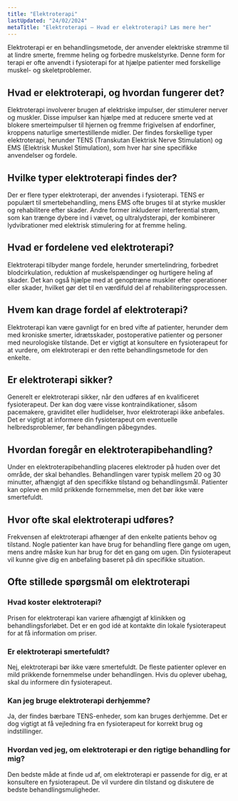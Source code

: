 ```yaml
---
title: "Elektroterapi"
lastUpdated: "24/02/2024"
metaTitle: "Elektroterapi – Hvad er elektroterapi? Læs mere her"
---
```


Elektroterapi er en behandlingsmetode, der anvender elektriske strømme til at lindre smerte, fremme heling og forbedre muskelstyrke. Denne form for terapi er ofte anvendt i fysioterapi for at hjælpe patienter med forskellige muskel- og skeletproblemer.

## Hvad er elektroterapi, og hvordan fungerer det?

Elektroterapi involverer brugen af elektriske impulser, der stimulerer nerver og muskler. Disse impulser kan hjælpe med at reducere smerte ved at blokere smerteimpulser til hjernen og fremme frigivelsen af endorfiner, kroppens naturlige smertestillende midler. Der findes forskellige typer elektroterapi, herunder TENS (Transkutan Elektrisk Nerve Stimulation) og EMS (Elektrisk Muskel Stimulation), som hver har sine specifikke anvendelser og fordele.

## Hvilke typer elektroterapi findes der?

Der er flere typer elektroterapi, der anvendes i fysioterapi. TENS er populært til smertebehandling, mens EMS ofte bruges til at styrke muskler og rehabilitere efter skader. Andre former inkluderer interferential strøm, som kan trænge dybere ind i vævet, og ultralydsterapi, der kombinerer lydvibrationer med elektrisk stimulering for at fremme heling.

## Hvad er fordelene ved elektroterapi?

Elektroterapi tilbyder mange fordele, herunder smertelindring, forbedret blodcirkulation, reduktion af muskelspændinger og hurtigere heling af skader. Det kan også hjælpe med at genoptræne muskler efter operationer eller skader, hvilket gør det til en værdifuld del af rehabiliteringsprocessen.

## Hvem kan drage fordel af elektroterapi?

Elektroterapi kan være gavnligt for en bred vifte af patienter, herunder dem med kroniske smerter, idrætsskader, postoperative patienter og personer med neurologiske tilstande. Det er vigtigt at konsultere en fysioterapeut for at vurdere, om elektroterapi er den rette behandlingsmetode for den enkelte.

## Er elektroterapi sikker?

Generelt er elektroterapi sikker, når den udføres af en kvalificeret fysioterapeut. Der kan dog være visse kontraindikationer, såsom pacemakere, graviditet eller hudlidelser, hvor elektroterapi ikke anbefales. Det er vigtigt at informere din fysioterapeut om eventuelle helbredsproblemer, før behandlingen påbegyndes.

## Hvordan foregår en elektroterapibehandling?

Under en elektroterapibehandling placeres elektroder på huden over det område, der skal behandles. Behandlingen varer typisk mellem 20 og 30 minutter, afhængigt af den specifikke tilstand og behandlingsmål. Patienter kan opleve en mild prikkende fornemmelse, men det bør ikke være smertefuldt.

## Hvor ofte skal elektroterapi udføres?

Frekvensen af elektroterapi afhænger af den enkelte patients behov og tilstand. Nogle patienter kan have brug for behandling flere gange om ugen, mens andre måske kun har brug for det en gang om ugen. Din fysioterapeut vil kunne give dig en anbefaling baseret på din specifikke situation.

## Ofte stillede spørgsmål om elektroterapi

### Hvad koster elektroterapi?

Prisen for elektroterapi kan variere afhængigt af klinikken og behandlingsforløbet. Det er en god idé at kontakte din lokale fysioterapeut for at få information om priser.

### Er elektroterapi smertefuldt?

Nej, elektroterapi bør ikke være smertefuldt. De fleste patienter oplever en mild prikkende fornemmelse under behandlingen. Hvis du oplever ubehag, skal du informere din fysioterapeut.

### Kan jeg bruge elektroterapi derhjemme?

Ja, der findes bærbare TENS-enheder, som kan bruges derhjemme. Det er dog vigtigt at få vejledning fra en fysioterapeut for korrekt brug og indstillinger.

### Hvordan ved jeg, om elektroterapi er den rigtige behandling for mig?

Den bedste måde at finde ud af, om elektroterapi er passende for dig, er at konsultere en fysioterapeut. De vil vurdere din tilstand og diskutere de bedste behandlingsmuligheder.
